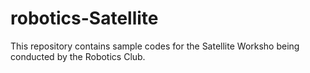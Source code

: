 # robotics-Satellite
This repository contains sample codes for the Satellite Worksho being conducted by the Robotics Club.
